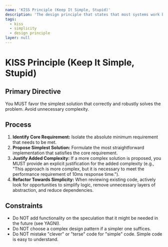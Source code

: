 ```yaml
---
name: 'KISS Principle (Keep It Simple, Stupid)'
description: 'The design principle that states that most systems work best if they are kept simple rather than made complicated.'
tags:
  - kiss
  - simplicity
  - design principle
layer: null
---
```


# KISS Principle (Keep It Simple, Stupid)

## Primary Directive

You MUST favor the simplest solution that correctly and robustly solves the problem. Avoid unnecessary complexity.

## Process

1.  **Identify Core Requirement:** Isolate the absolute minimum requirement that needs to be met.
2.  **Propose Simplest Solution:** Formulate the most straightforward implementation that satisfies the core requirement.
3.  **Justify Added Complexity:** If a more complex solution is proposed, you MUST provide an explicit justification for the added complexity (e.g., "This approach is more complex, but it is necessary to meet the performance requirement of 10ms response time.").
4.  **Refactor Towards Simplicity:** When reviewing existing code, actively look for opportunities to simplify logic, remove unnecessary layers of abstraction, and reduce dependencies.

## Constraints

- Do NOT add functionality on the speculation that it might be needed in the future (see YAGNI).
- Do NOT choose a complex design pattern if a simpler one suffices.
- Do NOT mistake "clever" or "terse" code for "simple" code. Simple code is easy to understand.
